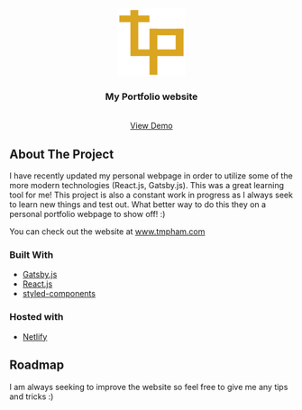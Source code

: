 
<!-- PROJECT LOGO -->
<br />
<p align="center">
  <a href="https://tmpham.com">
    <img src="./src/images/logo/logo-goldenrod-transparent.png" alt="Logo" width="120" height="120">
  </a>

  <h3 align="center">My Portfolio website</h3>

  <p align="center">
    <br />
    <a href="https://tmpham.com">View Demo</a>
  </p>
</p>

<!-- ABOUT THE PROJECT -->
## About The Project
I have recently updated my personal webpage in order to utilize some of the more modern technologies (React.js, Gatsby.js). This was a great learning tool for me! This project is also a constant work in progress as I always seek to learn new things and test out. What better way to do this they on a personal portfolio webpage to show off! :)  

You can check out the website at www.tmpham.com

### Built With

* [Gatsby.js](https://www.gatsbyjs.com/)
* [React.js](https://reactjs.org/)
* [styled-components](https://styled-components.com/)

### Hosted with 
* [Netlify](https://www.netlify.com/)

## Roadmap

I am always seeking to improve the website so feel free to give me any tips and tricks :)



